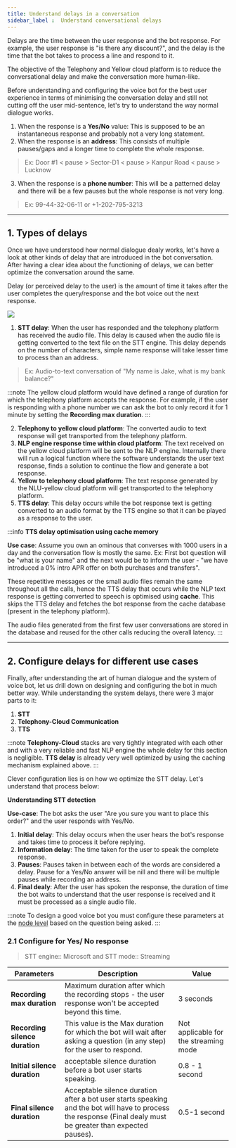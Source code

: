 ```yaml
---
title: Understand delays in a conversation 
sidebar_label :  Understand conversational delays  
---
```


Delays are the time between the user response and the bot response. 
For example, the user response is "is there any discount?", and the delay is the time that the bot takes to process a line and respond to it. 

The objective of the Telephony and Yellow cloud platform is to reduce the conversational delay and make the conversation more human-like.

Before understanding and configuring the voice bot for the best user experience in terms of minimising the conversation delay and still not cutting off the user mid-sentence, let's try to understand the way normal dialogue works.

1. When the response is a **Yes/No** value: This is supposed to be an instantaneous response and probably not a very long statement.
2. When the response is an **address**: This consists of multiple pauses/gaps and a longer time to complete the whole response. 


> Ex: Door #1 < pause > Sector-D1 < pause > Kanpur Road < pause > Lucknow

3. When the response is a **phone number**: This will be a patterned delay and there will be a few pauses but the whole response is not very long. 

> Ex: 99-44-32-06-11 or +1-202-795-3213
 
-----
## 1. Types of delays  

Once we have understood how normal dialogue dealy works, let's have a look at other kinds of delay that are introduced in the bot conversation.  After having a clear idea about the functioning of delays, we can better optimize the conversation around the same. 

Delay (or perceived delay to the user) is the amount of time it takes after the user completes the query/response and the bot voice out the next response.

<!-- > To understand how a voice bot functions, click here. 
-->

![](https://i.imgur.com/ossdeuj.png)


1. **STT delay**: When the user has responded and the telephony platform has received the audio file. This delay is caused when the audio file is getting converted to the text file on the STT engine. This delay depends on the number of characters, simple name response will take lesser time to process than an address. 

> Ex: Audio-to-text conversation of "My name is Jake, what is my bank balance?"

:::note
The yellow cloud platform would have defined a range of duration for which the telephony platform accepts the response. For example, if the user is responding with a phone number we can ask the bot to only record it for 1 minute by setting the **Recording max duration**.
:::

2. **Telephony to yellow cloud platform**: The converted audio to text response will get transported from the telephony platform.  
3. **NLP engine response time within cloud platform**: The text received on the yellow cloud platform will be sent to the NLP engine. Internally there will run a logical function where the software understands the user text response, finds a solution to continue the flow and generate a bot response. 
4. **Yellow to telephony cloud platform**: The text response generated by the NLU-yellow cloud platform will get transported to the telephony platform. 
5. **TTS delay**: This delay occurs while the bot response text is getting converted to an audio format by the TTS engine so that it can be played as a response to the user.  

:::info 
**TTS delay optimisation using cache memory**

**Use case**: Assume you own an ominous that converses with 1000 users in a day and the conversation flow is mostly the same. Ex: First bot question will be "what is your name" and the next would be to inform the user - "we have introduced a 0% intro APR offer on both purchases and transfers".

These repetitive messages or the small audio files remain the same throughout all the calls, hence the TTS delay that occurs while the NLP text response is getting converted to speech is optimised using **cache**. This skips the TTS delay and fetches the bot response from the cache database (present in the telephony platform). 

The audio files generated from the first few user conversations are stored in the database and reused for the other calls reducing the overall latency. 
:::


---
## 2. Configure delays for different use cases

Finally, after understanding the art of human dialogue and the system of voice bot, let us drill down on designing and configuring the bot in much better way.
While understanding the system delays, there were 3 major parts to it:  
1. **STT**   
2. **Telephony-Cloud Communication**    
3. **TTS**

:::note
**Telephony-Cloud** stacks are very tightly integrated with each other and with a very reliable and fast NLP engine the whole delay for this section is negligible.
**TTS delay** is already very well optimized by using the caching mechanism explained above.
:::

Clever configuration lies is on how we optimize the STT delay. Let's understand that process below: 

**Understanding STT detection** 

**Use-case**: The bot asks the user "Are you sure you want to place this order?" and the user responds with Yes/No. 

1. **Initial delay**: This delay occurs when the user hears the bot's response and takes time to process it before replying. 
2. **Information delay**: The time taken for the user to speak the complete response. 
3. **Pauses**: Pauses taken in between each of the words are considered a delay. Pause for a Yes/No answer will be nill and there will be multiple pauses while recording an address. 
4. **Final dealy**: After the user has spoken the response, the duration of time the bot waits to understand that the user response is received and it must be processed as a single audio file. 

:::note
To design a good voice bot you must configure these parameters at the [node level](https://docs.yellow.ai/docs/platform_concepts/studio/build/nodes/nodes#32-configure-node-for-a-voice-bot) based on the question being asked.
:::

### 2.1 Configure for Yes/ No response 

> STT engine:: Microsoft and STT mode:: Streaming

| Parameters                     | Description                                                                                             |   Value   |
| ------------------------------ | ------------------------------------------------------------------------------------------------------- | --- |
| **Recording max duration**     | Maximum duration after which the recording stops - the user response won't be accepted beyond this time. |  3 seconds   |
| **Recording silence duration** |  This value is the Max duration for which the bot will wait after asking a question (in any step) for the user to respond.                                                                                                        |  Not applicable for the streaming mode   |
| **Initial silence duration**   |  acceptable silence duration before a bot user starts speaking.                                                                                                        |  0.8 - 1 second   |
| **Final silence duration**     |  Acceptable silence duration after a bot user starts speaking and the bot will have to process the response (Final dealy must be greater than expected pauses).   |   0.5-1 second    |


